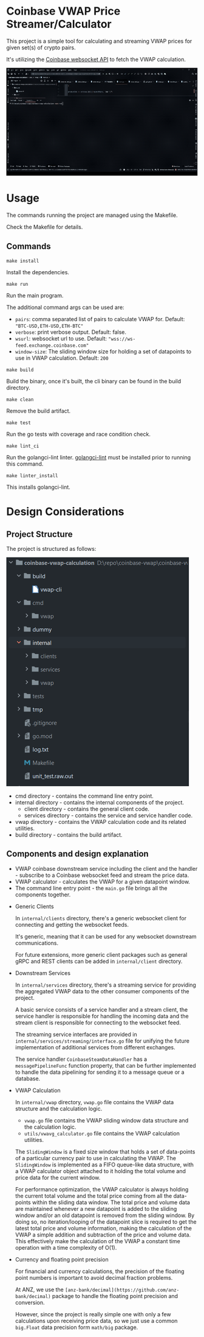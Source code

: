 # Coinbase VWAP Price Streamer/Calculator

This project is a simple tool for calculating and streaming VWAP prices for given set(s) of crypto pairs.

It's utilizing the [Coinbase websocket API](https://docs.cloud.coinbase.com/exchange/docs/websocket-overview) to fetch the VWAP calculation.

![Coinbase VWAP Price Streamer](./images/live-run-demo.gif)

# Usage

The commands running the project are managed using the Makefile.

Check the Makefile for details.

## Commands

```
make install
```

Install the dependencies.

```
make run
```

Run the main program.

The additional command args can be used are:

- `pairs`: comma separated list of pairs to calculate VWAP for. Default: `"BTC-USD,ETH-USD,ETH-BTC"`
- `verbose`: print verbose output. Default: false.
- `wsurl`: websocket url to use. Default: `"wss://ws-feed.exchange.coinbase.com"`
- `window-size`: The sliding window size for holding a set of datapoints to use in VWAP calculation. Default: `200`

```
make build
```

Build the binary, once it's built, the cli binary can be found in the build directory.

```
make clean
```

Remove the build artifact.

```
make test
```

Run the go tests with coverage and race condition check.

```
make lint_ci
```

Run the golangci-lint linter. [golangci-lint](https://golangci-lint.run/) must be installed prior to running this command.

```
make linter_install
```

This installs golangci-lint.

# Design Considerations

## Project Structure

The project is structured as follows:

![Coinbase VWAP Price Streamer project structure](./images/coinbase-vwap-folder-struct-capture.PNG)

- cmd directory - contains the command line entry point.
- internal directory - contains the internal components of the project.
    - client directory - contains the general client code.
    - services directory - contains the service and service handler code.
- vwap directory - contains the VWAP calculation code and its related utilities.
- build directory - contains the build artifact.

## Components and design explanation

* VWAP coinbase downstream service including the client and the handler - subscribe to a Coinbase websocket feed and stream the price data.
* VWAP calculator - calculates the VWAP for a given datapoint window.
* The command line entry point - the `main.go` file brings all the components together.

- Generic Clients

  In `internal/clients` directory, there's a generic websocket client for connecting and getting the websocket feeds.

  It's generic, meaning that it can be used for any websocket downstream communications.

  For future extensions, more generic client packages such as general gRPC and REST clients can be added in `internal/client` directory.

- Downstream Services

  In `internal/services` directory, there's a streaming service for providing the aggregated VWAP data to the other consumer components of the project.

  A basic service consists of a service handler and a stream client, the service handler is responsible for handling the incoming data and the stream client is responsible for connecting to the websocket feed.

  The streaming service interfaces are provided in `internal/services/streaming/interface.go` file for unifying the future implementation of additional services from different exchanges.

  The service handler `CoinbaseSteamDataHandler` has a `messagePipelineFunc` function property, that can be further implemented to handle the data pipelining for sending it to a message queue or a database.

- VWAP Calculation
  
  In `internal/vwap` directory, `vwap.go` file contains the VWAP data structure and the calculation logic.

  - `vwap.go` file contains the VWAP sliding window data structure and the calculation logic.
  - `utils/vwavg_calculator.go` file contains the VWAP calculation utilities.
  
  The `SlidingWindow` is a fixed size window that holds a set of data-points of a particular currency pair to use in
  calculating the VWAP. The `SlidingWindow` is implemented as a FIFO queue-like data structure, with a VWAP calculator
  object attached to it holding the total volume and price data for the current window.
  
  For performance optimization, the VWAP calculator is always holding the current total volume and the total price
  coming from all the data-points within the sliding data window. The total price and volume data are maintained whenever
  a new datapoint is added to the sliding window and/or an old datapoint is removed from the sliding window. By doing so,
  no iteration/looping of the datapoint slice is required to get the latest total price and volume information, making
  the calculation of the VWAP a simple addition and subtraction of the price and volume data. This effectively make the
  calculation of the VWAP a constant time operation with a time complexity of O(1).

- Currency and floating point precision

  For financial and currency calculations, the precision of the floating point numbers is important to avoid decimal
  fraction problems.

  At ANZ, we use the `[anz-bank/decimal](https://github.com/anz-bank/decimal)` package to handle the floating point
  precision and conversion.

  However, since the project is really simple one with only a few calculations upon receiving price data, so we just use
  a common `big.Float` data precision form `math/big` package.
